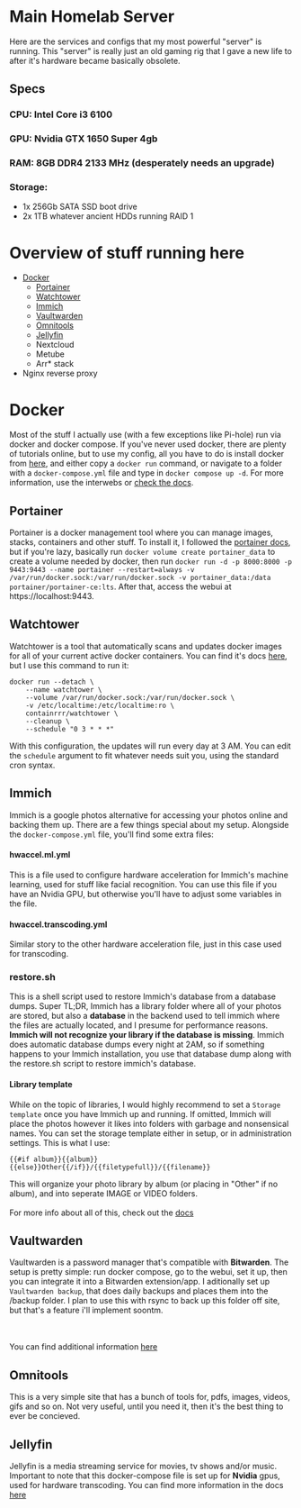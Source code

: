 # Main Homelab Server
Here are the services and configs that my most powerful "server" is running.
This "server" is really just an old gaming rig that I gave a new life to after it's hardware became basically obsolete.
## Specs
### CPU: Intel Core i3 6100
### GPU: Nvidia GTX 1650 Super 4gb
### RAM: 8GB DDR4 2133 MHz (desperately needs an upgrade)
### Storage:
- 1x 256Gb SATA SSD boot drive
- 2x 1TB whatever ancient HDDs running RAID 1
# Overview of stuff running here
- [Docker](#docker)
  - [Portainer](#portainer)
  - [Watchtower](#watchtower)
  - [Immich](#immich)
  - [Vaultwarden](#vaultwarden)
  - [Omnitools](#omnitools)
  - [Jellyfin](#jellyfin)
  - Nextcloud
  - Metube
  - Arr* stack
- Nginx reverse proxy
  
# Docker
Most of the stuff I actually use (with a few exceptions like Pi-hole) run via docker and docker compose. If you've never used docker, there are plenty of tutorials online, but to use my config, 
all you have to do is install docker from [here](https://docs.docker.com/engine/install/), 
and either copy a `docker run` command, or navigate to a folder with a `docker-compose.yml` file and type in `docker compose up -d`.
For more information, use the interwebs or [check the docs](https://docs.docker.com/).

## Portainer
Portainer is a docker management tool where you can manage images, stacks, containers and other stuff. To install it, I followed the [portainer docs](https://docs.portainer.io/start/install-ce/server/docker/linux), but if you're lazy, 
basically run `docker volume create portainer_data` to create a volume needed by docker, then run `docker run -d -p 8000:8000 -p 9443:9443 --name portainer --restart=always -v /var/run/docker.sock:/var/run/docker.sock -v portainer_data:/data portainer/portainer-ce:lts`. 
After that, access the webui at https://localhost:9443.

## Watchtower
Watchtower is a tool that automatically scans and updates docker images for all of your current active docker containers.
You can find it's docs [here](https://containrrr.dev/watchtower/), but I use this command to run it:
```
docker run --detach \
    --name watchtower \
    --volume /var/run/docker.sock:/var/run/docker.sock \
    -v /etc/localtime:/etc/localtime:ro \
    containrrr/watchtower \
    --cleanup \
    --schedule "0 3 * * *"
```
With this configuration, the updates will run every day at 3 AM. You can edit the `schedule` argument to fit whatever needs suit you, using the standard cron syntax.

## Immich
Immich is a google photos alternative for accessing your photos online and backing them up.
There are a few things special about my setup. Alongside the `docker-compose.yml` file, you'll find some extra files:
#### hwaccel.ml.yml
This is a file used to configure hardware acceleration for Immich's machine learning, used for stuff like facial recognition. You can use this file if you have an Nvidia GPU, but otherwise you'll have to adjust some variables in the file.
#### hwaccel.transcoding.yml
Similar story to the other hardware acceleration file, just in this case used for transcoding.
### restore.sh
This is a shell script used to restore Immich's database from a database dumps. Super TL;DR, Immich has a library folder where all of your photos are stored, but also a **database** in the backend used to tell immich where the files are actually located, and I presume for performance reasons. **Immich will not recognize your library if the database is missing**.
Immich does automatic database dumps every night at 2AM, so if something happens to your Immich installation, you use that database dump along with the restore.sh script to restore immich's database.
#### Library template
While on the topic of libraries, I would highly recommend to set a `Storage template` once you have Immich up and running. If omitted, Immich will place the photos however it likes into folders with garbage and nonsensical names.
You can set the storage template either in setup, or in administration settings.
This is what I use:
```
{{#if album}}{{album}}{{else}}Other{{/if}}/{{filetypefull}}/{{filename}}
```
This will organize your photo library by album (or placing in "Other" if no album), and into seperate IMAGE or VIDEO folders.
<br/><br/>
For more info about all of this, check out the [docs](https://immich.app/docs/overview/welcome/)

## Vaultwarden
Vaultwarden is a password manager that's compatible with **Bitwarden**.
The setup is pretty simple: run docker compose, go to the webui, set it up, then you can integrate it into a Bitwarden extension/app.
I aditionally set up `Vaultwarden backup`, that does daily backups and places them into the /backup folder. I plan to use this with rsync to back up this folder off site, but that's a feature i'll implement soontm.

<br/><br/>
You can find additional information [here](https://github.com/dani-garcia/vaultwarden)

## Omnitools
This is a very simple site that has a bunch of tools for, pdfs, images, videos, gifs and so on. Not very useful, until you need it, then it's the best thing to ever be concieved.

## Jellyfin
Jellyfin is a media streaming service for movies, tv shows and/or music. 
Important to note that this docker-compose file is set up for **Nvidia** gpus, used for hardware transcoding.
You can find more information in the docs [here](https://jellyfin.org/docs/)
